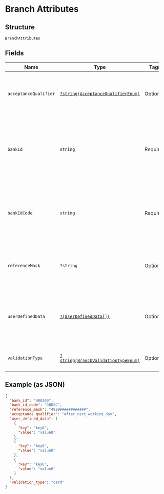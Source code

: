 
# Branch Attributes

## Structure

`BranchAttributes`

## Fields

| Name | Type | Tags | Description | Getter | Setter |
|  --- | --- | --- | --- | --- | --- |
| `acceptanceQualifier` | [`?string(AcceptanceQualifierEnum)`](../../doc/models/acceptance-qualifier-enum.md) | Optional | All accepted payments will receive the matching qualifier code | getAcceptanceQualifier(): ?string | setAcceptanceQualifier(?string acceptanceQualifier): void |
| `bankId` | `string` | Required | Local country bank identifier. In the UK this is the sort code.<br>**Constraints**: *Pattern*: `^[A-Z0-9]{1,11}$` | getBankId(): string | setBankId(string bankId): void |
| `bankIdCode` | `string` | Required | ISO 20022 code used to identify the type of bank ID being used<br>**Constraints**: *Pattern*: `^[A-Z]{0,16}$` | getBankIdCode(): string | setBankIdCode(string bankIdCode): void |
| `referenceMask` | `?string` | Optional | if present – has effect of making secondary reference in payment mandatory | getReferenceMask(): ?string | setReferenceMask(?string referenceMask): void |
| `userDefinedData` | [`?(UserDefinedData[])`](../../doc/models/user-defined-data.md) | Optional | All purpose list of key-value pairs to store specific data.<br>**Constraints**: *Maximum Items*: `5` | getUserDefinedData(): ?array | setUserDefinedData(?array userDefinedData): void |
| `validationType` | [`?string(BranchValidationTypeEnum)`](../../doc/models/branch-validation-type-enum.md) | Optional | optional validation to apply to the branch | getValidationType(): ?string | setValidationType(?string validationType): void |

## Example (as JSON)

```json
{
  "bank_id": "400300",
  "bank_id_code": "GBDSC",
  "reference_mask": "4929############",
  "acceptance_qualifier": "after_next_working_day",
  "user_defined_data": [
    {
      "key": "key6",
      "value": "value8"
    },
    {
      "key": "key6",
      "value": "value8"
    },
    {
      "key": "key6",
      "value": "value8"
    }
  ],
  "validation_type": "card"
}
```

